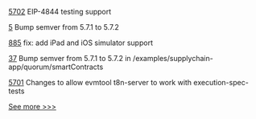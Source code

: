 
[5702](https://github.com/hyperledger/besu/pull/5702) EIP-4844 testing support

[5](https://github.com/hyperledger/anoncreds-spec-v2/pull/5) Bump semver from 5.7.1 to 5.7.2

[885](https://github.com/hyperledger/aries-mobile-agent-react-native/pull/885) fix: add iPad and iOS simulator support

[37](https://github.com/hyperledger/bevel-samples/pull/37) Bump semver from 5.7.1 to 5.7.2 in /examples/supplychain-app/quorum/smartContracts

[5701](https://github.com/hyperledger/besu/pull/5701) Changes to allow evmtool t8n-server to work with execution-spec-tests


[See more >>>](https://start-here.hyperledger.org/pull-requests)
